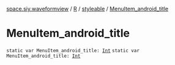 [space.siy.waveformview](../../index.md) / [R](../index.md) / [styleable](index.md) / [MenuItem_android_title](./-menu-item_android_title.md)

# MenuItem_android_title

`static var MenuItem_android_title: `[`Int`](https://kotlinlang.org/api/latest/jvm/stdlib/kotlin/-int/index.html)
`static var MenuItem_android_title: `[`Int`](https://kotlinlang.org/api/latest/jvm/stdlib/kotlin/-int/index.html)